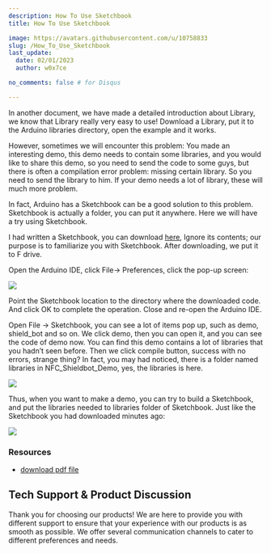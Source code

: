 ```yaml
---
description: How To Use Sketchbook
title: How To Use Sketchbook

image: https://avatars.githubusercontent.com/u/10758833
slug: /How_To_Use_Sketchbook
last_update:
  date: 02/01/2023
  author: w0x7ce

no_comments: false # for Disqus

---
```


In another document, we have made a detailed introduction about Library, we know that Library really very easy to use! Download a Library, put it to the Arduino libraries directory, open the example and it works.

However, sometimes we will encounter this problem: You made an interesting demo, this demo needs to contain some libraries, and you would like to share this demo, so you need to send the code to some guys, but there is often a compilation error problem: missing certain library. So you need to send the library to him. If your demo needs a lot of library, these will much more problem.

In fact, Arduino has a Sketchbook can be a good solution to this problem. Sketchbook is actually a folder, you can put it anywhere. Here we will have a try using Sketchbook.

I had written a Sketchbook, you can download [here](https://github.com/loovee/NFC_ShieldBot_Demo),
Ignore its contents; our purpose is to familiarize you with Sketchbook. After downloading, we put it to F drive.

Open the Arduino IDE, click File-&gt; Preferences, click the pop-up screen:

![](https://files.seeedstudio.com/wiki/How_To_Use_Sketchbook/img/Sketchbook1.jpg)

Point the Sketchbook location to the directory where the downloaded code. And click OK to complete the operation. Close and re-open the Arduino IDE.

Open File -&gt; Sketchbook, you can see a lot of items pop up, such as demo, shield_bot and so on. We click demo, then you can open it, and you can see the code of demo now. You can find this demo contains a lot of libraries that you hadn’t seen before. Then we click compile button, success with no errors, strange thing? In fact, you may had noticed, there is a folder named libraries in NFC_Shieldbot_Demo, yes, the libraries is here.

![](https://files.seeedstudio.com/wiki/How_To_Use_Sketchbook/img/Sketchbook2.jpg)

Thus, when you want to make a demo, you can try to build a Sketchbook, and put the libraries needed to libraries folder of Sketchbook. Just like the Sketchbook you had downloaded minutes ago:

![](https://files.seeedstudio.com/wiki/How_To_Use_Sketchbook/img/Sketchbook3.jpg)

###   Resources

- [download pdf file](https://files.seeedstudio.com/wiki/How_To_Use_Sketchbook/res/How_to_use_Sketchbook.pdf)

## Tech Support & Product Discussion
Thank you for choosing our products! We are here to provide you with different support to ensure that your experience with our products is as smooth as possible. We offer several communication channels to cater to different preferences and needs.

<div class="button_tech_support_container">
<a href="https://forum.seeedstudio.com/" class="button_forum"></a> 
<a href="https://www.seeedstudio.com/contacts" class="button_email"></a>
</div>

<div class="button_tech_support_container">
<a href="https://discord.gg/eWkprNDMU7" class="button_discord"></a> 
<a href="https://github.com/Seeed-Studio/wiki-documents/discussions/69" class="button_discussion"></a>
</div>
